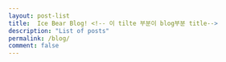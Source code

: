 ```yaml
---
layout: post-list
title:  Ice Bear Blog! <!-- 이 tilte 부분이 blog부분 title-->
description: "List of posts"
permalink: /blog/
comment: false
---
```

